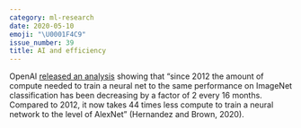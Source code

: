 ```yaml
---
category: ml-research
date: 2020-05-10
emoji: "\U0001F4C9"
issue_number: 39
title: AI and efficiency
---
```


OpenAI [released an analysis](https://openai.com/blog/ai-and-efficiency/?utm_campaign=Dynamically%20Typed&utm_medium=email&utm_source=Revue%20newsletter) showing that “since 2012 the amount of compute needed to train a neural net to the same performance on ImageNet classification has been decreasing by a factor of 2 every 16 months.
Compared to 2012, it now takes 44 times less compute to train a neural network to the level of AlexNet” (Hernandez and Brown, 2020).